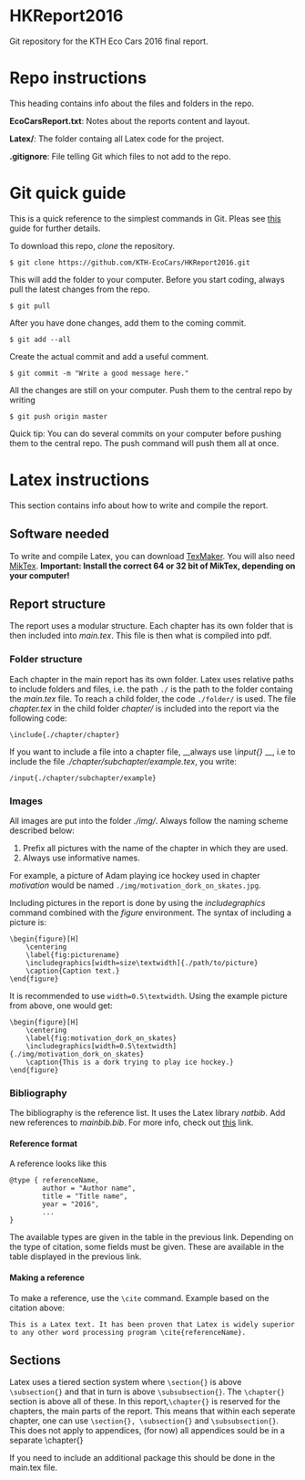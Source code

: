 # HKReport2016
Git repository for the KTH Eco Cars 2016 final report.

# Repo instructions
This heading contains info about the files and folders in the repo.

__EcoCarsReport.txt__: Notes about the reports content and layout.

__Latex/__: The folder containg all Latex code for the project.

__.gitignore__: File telling Git which files to not add to the repo.

# Git quick guide

This is a quick reference to the simplest commands in Git. Pleas see [this](https://www.atlassian.com/git/tutorials/comparing-workflows/centralized-workflow/) guide for further details.

To download this repo, _clone_ the repository.

    $ git clone https://github.com/KTH-EcoCars/HKReport2016.git

This will add the folder to your computer. Before you start coding, always pull the latest changes from the repo.

    $ git pull

After you have done changes, add them to the coming commit.

    $ git add --all

Create the actual commit and add a useful comment.

    $ git commit -m "Write a good message here."

All the changes are still on your computer. Push them to the central repo by writing

    $ git push origin master

Quick tip: You can do several commits on your computer before pushing them to the central repo. The push command will push them all at once.


# Latex instructions
This section contains info about how to write and compile the report.
## Software needed
To write and compile Latex, you can download
[TexMaker](http://www.xm1math.net/texmaker/). You will also need 
[MikTex](http://www.miktex.org/download).
 __Important: Install the correct 64 or 32 bit of MikTex, depending on 
your computer!__

## Report structure
The report uses a modular structure. Each chapter has its own folder that is
then included into _main.tex_. This file is then what is compiled into pdf.

### Folder structure
Each chapter in the main report has its own folder. Latex uses relative
paths to include folders and files, i.e. the path `./` is the path to 
the folder containg the _main.tex_ file. To reach a child folder, the code
`./folder/` is used. The file _chapter.tex_ in the child folder _chapter/_ 
is included into the report via the following code:

```
\include{./chapter/chapter}
```
If you want to include a file into a chapter file, __always use _\input{}_ __,
i.e to include the file _./chapter/subchapter/example.tex_, you write:

```
/input{./chapter/subchapter/example}
```

### Images
All images are put into the folder _./img/_. Always follow the naming scheme 
described below:

1. Prefix all pictures with the name of the chapter in which they are used.
2. Always use informative names.

For example, a picture of Adam playing ice hockey used in chapter _motivation_ 
would be named `./img/motivation_dork_on_skates.jpg`.

Including pictures in the report is done by using the _includegraphics_ command
combined with the _figure_ environment. The syntax of including a picture is:

    \begin{figure}[H]
        \centering
        \label{fig:picturename}
        \includegraphics[width=size\textwidth]{./path/to/picture}
        \caption{Caption text.}
    \end{figure}

It is recommended to use `width=0.5\textwidth`. Using the example picture from
above, one would get:

    \begin{figure}[H]
        \centering
        \label{fig:motivation_dork_on_skates}
        \includegraphics[width=0.5\textwidth]{./img/motivation_dork_on_skates}
        \caption{This is a dork trying to play ice hockey.}
    \end{figure}
    
### Bibliography
The bibliography is the reference list. It uses the Latex library _natbib_. Add
new references to _mainbib.bib_. For more info, check out [this](https://en.wikibooks.org/wiki/LaTeX/Bibliography_Management#BibTeX)
link.

#### Reference format
A reference looks like this

    @type { referenceName,
            author = "Author name",
            title = "Title name",
            year = "2016",
            ...
    }

The available types are given in the table in the previous link. Depending on
the type of citation, some fields must be given. These are available in the table
displayed in the previous link.

#### Making a reference
To make a reference, use the `\cite` command. Example based on the citation
above:

    This is a Latex text. It has been proven that Latex is widely superior to any other word processing program \cite{referenceName}.

## Sections
Latex uses a tiered section system where `\section{}` is above 
`\subsection{}` and that in turn is above `\subsubsection{}`. The `\chapter{}` section is above all of these. 
In this report,`\chapter{}` is reserved for the chapters, the main parts of the report. 
This means that within each seperate chapter, one can use `\section{}, \subsection{}` and `\subsubsection{}`.
This does not apply to appendices, (for now) all appendices sould be in a separate \chapter{}

If you need to include an additional package this should be done in the main.tex file.

